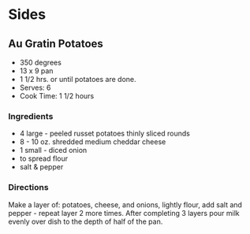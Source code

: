 # Sides

## Au Gratin Potatoes

* 350 degrees
* 13 x 9 pan
* 1 1/2 hrs. or until potatoes are done.
* Serves: 6
* Cook Time: 1 1/2 hours

### Ingredients

* 4 large - peeled russet potatoes thinly sliced rounds
* 8 - 10 oz. shredded medium cheddar cheese
* 1 small - diced onion
* to spread flour
* salt & pepper

### Directions

Make a layer of: potatoes, cheese, and onions, lightly flour, add salt and pepper - repeat layer 2 more times. After completing 3 layers pour milk evenly over dish to the depth of half of the pan.
